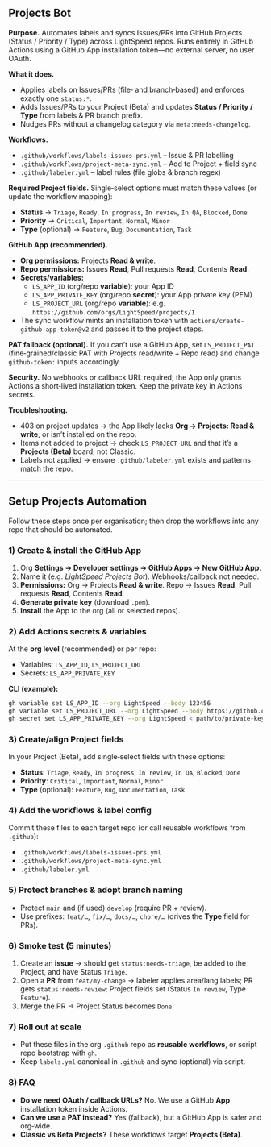 <!-- Paste the following two sections into your org `.github` repo’s `README.md`. 
The H2 headings match the anchors in your links so `#projects-bot` and `#setup-projects-automation` will work immediately. -->

## Projects Bot

**Purpose.** Automates labels and syncs Issues/PRs into GitHub Projects (Status / Priority / Type) across LightSpeed repos. Runs entirely in GitHub Actions using a GitHub App installation token—no external server, no user OAuth.

**What it does.**

- Applies labels on Issues/PRs (file‑ and branch‑based) and enforces exactly one `status:*`.
- Adds Issues/PRs to your Project (Beta) and updates **Status / Priority / Type** from labels & PR branch prefix.
- Nudges PRs without a changelog category via `meta:needs-changelog`.

**Workflows.**

- `.github/workflows/labels-issues-prs.yml` – Issue & PR labelling
- `.github/workflows/project-meta-sync.yml` – Add to Project + field sync
- `.github/labeler.yml` – label rules (file globs & branch regex)

**Required Project fields.** Single‑select options must match these values (or update the workflow mapping):

- **Status** → `Triage`, `Ready`, `In progress`, `In review`, `In QA`, `Blocked`, `Done`
- **Priority** → `Critical`, `Important`, `Normal`, `Minor`
- **Type** (optional) → `Feature`, `Bug`, `Documentation`, `Task`

**GitHub App (recommended).**

- **Org permissions:** Projects **Read & write**.
- **Repo permissions:** Issues **Read**, Pull requests **Read**, Contents **Read**.
- **Secrets/variables:**
  - `LS_APP_ID` (org/repo **variable**): your App ID
  - `LS_APP_PRIVATE_KEY` (org/repo **secret**): your App private key (PEM)
  - `LS_PROJECT_URL` (org/repo **variable**): e.g. `https://github.com/orgs/LightSpeed/projects/1`
- The sync workflow mints an installation token with `actions/create-github-app-token@v2` and passes it to the project steps.

**PAT fallback (optional).** If you can’t use a GitHub App, set `LS_PROJECT_PAT` (fine‑grained/classic PAT with Projects read/write + Repo read) and change `github-token:` inputs accordingly.

**Security.** No webhooks or callback URL required; the App only grants Actions a short‑lived installation token. Keep the private key in Actions secrets.

**Troubleshooting.**

- 403 on project updates → the App likely lacks **Org → Projects: Read & write**, or isn’t installed on the repo.
- Items not added to project → check `LS_PROJECT_URL` and that it’s a **Projects (Beta)** board, not Classic.
- Labels not applied → ensure `.github/labeler.yml` exists and patterns match the repo.

---

## Setup Projects Automation

Follow these steps once per organisation; then drop the workflows into any repo that should be automated.

### 1) Create & install the GitHub App

1. Org **Settings → Developer settings → GitHub Apps → New GitHub App**.
2. Name it (e.g. *LightSpeed Projects Bot*). Webhooks/callback not needed.
3. **Permissions:** Org → Projects **Read & write**. Repo → Issues **Read**, Pull requests **Read**, Contents **Read**.
4. **Generate private key** (download `.pem`).
5. **Install** the App to the org (all or selected repos).

### 2) Add Actions secrets & variables

At the **org level** (recommended) or per repo:

- Variables: `LS_APP_ID`, `LS_PROJECT_URL`
- Secrets: `LS_APP_PRIVATE_KEY`

**CLI (example):**
```bash
gh variable set LS_APP_ID --org LightSpeed --body 123456
gh variable set LS_PROJECT_URL --org LightSpeed --body https://github.com/orgs/LightSpeed/projects/1
gh secret set LS_APP_PRIVATE_KEY --org LightSpeed < path/to/private-key.pem
```

### 3) Create/align Project fields

In your Project (Beta), add single‑select fields with these options:

- **Status**: `Triage`, `Ready`, `In progress`, `In review`, `In QA`, `Blocked`, `Done`
- **Priority**: `Critical`, `Important`, `Normal`, `Minor`
- **Type** (optional): `Feature`, `Bug`, `Documentation`, `Task`

### 4) Add the workflows & label config

Commit these files to each target repo (or call reusable workflows from `.github`):

- `.github/workflows/labels-issues-prs.yml`
- `.github/workflows/project-meta-sync.yml`
- `.github/labeler.yml`

### 5) Protect branches & adopt branch naming

- Protect `main` and (if used) `develop` (require PR + review).
- Use prefixes: `feat/…`, `fix/…`, `docs/…`, `chore/…` (drives the **Type** field for PRs).

### 6) Smoke test (5 minutes)

1. Create an **issue** → should get `status:needs-triage`, be added to the Project, and have Status `Triage`.
2. Open a **PR** from `feat/my-change` → labeler applies area/lang labels; PR gets `status:needs-review`; Project fields set (Status `In review`, Type `Feature`).
3. Merge the PR → Project Status becomes `Done`.

### 7) Roll out at scale

- Put these files in the org `.github` repo as **reusable workflows**, or script repo bootstrap with `gh`.
- Keep `labels.yml` canonical in `.github` and sync (optional) via script.

### 8) FAQ

- **Do we need OAuth / callback URLs?** No. We use a GitHub **App** installation token inside Actions.
- **Can we use a PAT instead?** Yes (fallback), but a GitHub App is safer and org‑wide.
- **Classic vs Beta Projects?** These workflows target **Projects (Beta)**.
